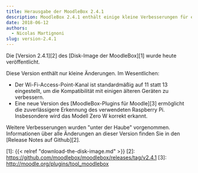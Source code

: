 ```yaml
---
title: Herausgabe der MoodleBox 2.4.1
description: MoodleBox 2.4.1 enthält einige kleine Verbesserungen für ein besseres Anwendererlebnis.
date: 2018-06-12
authors:
  - Nicolas Martignoni
slug: version-2.4.1
---
```


Die [Version 2.4.1][2] des [Disk-Image der MoodleBox][1] wurde heute veröffentlicht.

Diese Version enthält nur kleine Änderungen. Im Wesentlichen:

- Der Wi-Fi-Access-Point-Kanal ist standardmäßig auf 11 statt 13 eingestellt, um die Kompatibilität mit einigen älteren Geräten zu verbessern.
- Eine neue Version des [MoodleBox-Plugins für Moodle][3] ermöglicht die zuverlässigere Erkennung des verwendeten Raspberry Pi. Insbesondere wird das Modell Zero W korrekt erkannt.

Weitere Verbesserungen wurden "unter der Haube" vorgenommen. Informationen über alle Änderungen an dieser Version finden Sie in den [Release Notes auf Github][2].

 [1]: {{< relref "download-the-disk-image.md" >}}
 [2]: https://github.com/moodlebox/moodlebox/releases/tag/v2.4.1
 [3]: http://moodle.org/plugins/tool_moodlebox
